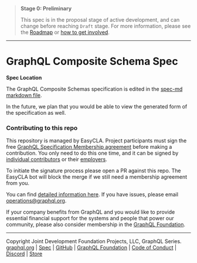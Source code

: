 > **Stage 0: Preliminary**
>
> This spec is in the proposal stage of active development, and can change
> before reaching `Draft` stage. For more information, please see the
> [Roadmap](ROADMAP.md) or [how to get involved](INTERESTED_DEVELOPERS.md).

---

# GraphQL Composite Schema Spec

**Spec Location**

The GraphQL Composite Schemas specification is edited in the
[spec-md markdown file](./spec/Spec.md).

In the future, we plan that you would be able to view the generated form of the
specification as well.

### Contributing to this repo

This repository is managed by EasyCLA. Project participants must sign the free
[GraphQL Specification Membership agreement](https://preview-spec-membership.graphql.org)
before making a contribution. You only need to do this one time, and it can be
signed by
[individual contributors](https://individual-spec-membership.graphql.org) or
their [employers](https://corporate-spec-membership.graphql.org).

To initiate the signature process please open a PR against this repo. The
EasyCLA bot will block the merge if we still need a membership agreement from
you.

You can find
[detailed information here](https://github.com/graphql/graphql-wg/tree/main/membership).
If you have issues, please email
[operations@graphql.org](mailto:operations@graphql.org).

If your company benefits from GraphQL and you would like to provide essential
financial support for the systems and people that power our community, please
also consider membership in the
[GraphQL Foundation](https://foundation.graphql.org/join).

---

Copyright Joint Development Foundation Projects, LLC, GraphQL Series.<br>
[graphql.org](https://graphql.org) | [Spec](https://spec.graphql.org) |
[GitHub](https://github.com/graphql/composite-schemas-spec) |
[GraphQL Foundation](https://foundation.graphql.org) |
[Code of Conduct](https://code-of-conduct.graphql.org) |
[Discord](https://discord.com/channels/625400653321076807/863141924126588958) |
[Store](https://store.graphql.org)
